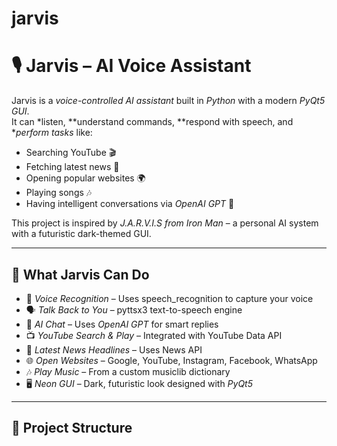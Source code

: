 # jarvis
# 🎙 Jarvis – AI Voice Assistant  

Jarvis is a *voice-controlled AI assistant* built in *Python* with a modern *PyQt5 GUI*.  
It can *listen, **understand commands, **respond with speech, and **perform tasks* like:  
- Searching YouTube 🎬  
- Fetching latest news 📰  
- Opening popular websites 🌍  
- Playing songs 🎶  
- Having intelligent conversations via *OpenAI GPT* 🤖  

This project is inspired by *J.A.R.V.I.S from Iron Man* – a personal AI system with a futuristic dark-themed GUI.  

---

## 🚀 What Jarvis Can Do  
- 🎤 *Voice Recognition* – Uses speech_recognition to capture your voice  
- 🗣 *Talk Back to You* – pyttsx3 text-to-speech engine  
- 🤖 *AI Chat* – Uses *OpenAI GPT* for smart replies  
- 📺 *YouTube Search & Play* – Integrated with YouTube Data API  
- 📰 *Latest News Headlines* – Uses News API  
- 🌐 *Open Websites* – Google, YouTube, Instagram, Facebook, WhatsApp  
- 🎶 *Play Music* – From a custom musiclib dictionary  
- 🖥 *Neon GUI* – Dark, futuristic look designed with *PyQt5*  

---

## 📂 Project Structure
